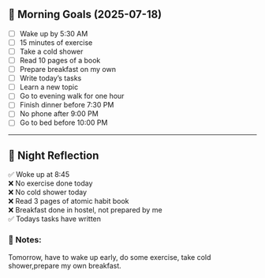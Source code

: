 ## 🌅 Morning Goals (2025-07-18)

- [ ] Wake up by 5:30 AM
- [ ] 15 minutes of exercise
- [ ] Take a cold shower
- [ ] Read 10 pages of a book
- [ ] Prepare breakfast on my own
- [ ] Write today’s tasks
- [ ] Learn a new topic
- [ ] Go to evening walk for one hour
- [ ] Finish dinner before 7:30 PM
- [ ] No phone after 9:00 PM
- [ ] Go to bed before 10:00 PM

---

## 🌇 Night Reflection

✅ Woke up at 8:45    
❌ No exercise done today  
❌ No cold shower today  
❌ Read 3 pages of atomic habit book  
❌ Breakfast done in hostel, not prepared by me  
✅ Todays tasks have written  


### 🧠 Notes:
Tomorrow, have to wake up early, do some exercise, take cold shower,prepare my own breakfast.
